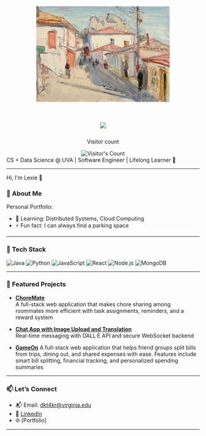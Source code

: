 <div align="center">
    <img src="https://github.com/LexieChen1/LexieChen1/blob/main/github.jpg" height="250" />
</div>
    

<h1 align="center">
    <img src="https://readme-typing-svg.herokuapp.com/?font=Inter&size=48&center=true&vCenter=true&width=500&height=70&color=FFFFFF&duration=4000&lines=Hi+There!+👋;+I'm+Lexie+Chen!;" />
</h1>

<div align="center"> 
  <p>Visitor count</p>
  <img src="https://profile-counter.glitch.me/{LexieChen1}/count.svg" alt="Visitor's Count" />
</div>
CS + Data Science @ UVA | Software Engineer | Lifelong Learner 🌱  
</p>


---

Hi, I'm Lexie 🐣

### 💫 About Me
Personal Portfolio: 

- 🌱 Learning: Distributed Systems, Cloud Computing
- ⚡ Fun fact: I can always find a parking space 

---

### 🚀 Tech Stack

![Java](https://img.shields.io/badge/Java-ED8B00?style=for-the-badge&logo=java&logoColor=white)
![Python](https://img.shields.io/badge/Python-3670A0?style=for-the-badge&logo=python&logoColor=white)
![JavaScript](https://img.shields.io/badge/JavaScript-F7DF1E?style=for-the-badge&logo=javascript&logoColor=black)
![React](https://img.shields.io/badge/React-20232A?style=for-the-badge&logo=react&logoColor=61DAFB)
![Node.js](https://img.shields.io/badge/Node.js-339933?style=for-the-badge&logo=nodedotjs&logoColor=white)
![MongoDB](https://img.shields.io/badge/MongoDB-4EA94B?style=for-the-badge&logo=mongodb&logoColor=white)

---

### 🧠 Featured Projects

- [**ChoreMate**](#)  
 A full-stack web application that makes chore sharing among roommates more efficient with task assignments, reminders, and a reward system

- [**Chat App with Image Upload and Translation**](#)  
  Real-time messaging with DALL·E API and secure WebSocket backend

- [**GameOn**](#)
  A full-stack web application that helps friend groups split bills from trips, dining out, and shared expenses with ease. Features include smart bill splitting, financial tracking, and personalized spending summaries
---

### 📫 Let’s Connect

- 📬 Email: dkt4kr@virginia.edu  
- 💼 [LinkedIn](https://www.linkedin.com/in/lexiechen---/)  
- 🌐 [Portfolio]

---
